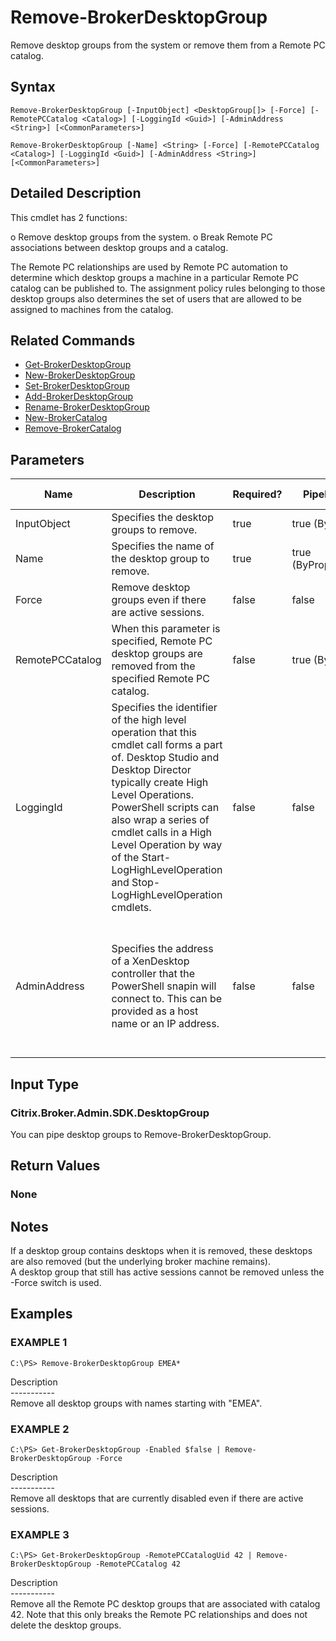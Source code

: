 ﻿# Remove-BrokerDesktopGroup

   Remove desktop groups from the system or remove them from a Remote PC catalog.

## Syntax
```
Remove-BrokerDesktopGroup [-InputObject] <DesktopGroup[]> [-Force] [-RemotePCCatalog <Catalog>] [-LoggingId <Guid>] [-AdminAddress <String>] [<CommonParameters>]

Remove-BrokerDesktopGroup [-Name] <String> [-Force] [-RemotePCCatalog <Catalog>] [-LoggingId <Guid>] [-AdminAddress <String>] [<CommonParameters>]
```

## Detailed Description
   This cmdlet has 2 functions:

o Remove desktop groups from the system.
o Break Remote PC associations between desktop groups and a catalog.

The Remote PC relationships are used by Remote PC automation to determine which desktop groups a machine in a particular Remote PC catalog can be published to. The assignment policy rules belonging to those desktop groups also determines the set of users that are allowed to be assigned to machines from the catalog.

## Related Commands
  * [Get-BrokerDesktopGroup](Get-BrokerDesktopGroup/)
  * [New-BrokerDesktopGroup](New-BrokerDesktopGroup/)
  * [Set-BrokerDesktopGroup](Set-BrokerDesktopGroup/)
  * [Add-BrokerDesktopGroup](Add-BrokerDesktopGroup/)
  * [Rename-BrokerDesktopGroup](Rename-BrokerDesktopGroup/)
  * [New-BrokerCatalog](New-BrokerCatalog/)
  * [Remove-BrokerCatalog](Remove-BrokerCatalog/)
## Parameters

| Name   | Description | Required? | Pipeline Input | Default Value |
| --- | --- | --- | --- | --- |
| InputObject | Specifies the desktop groups to remove. | true | true (ByValue) | null |
| Name | Specifies the name of the desktop group to remove. | true | true (ByPropertyName) | null |
| Force | Remove desktop groups even if there are active sessions. | false | false | false |
| RemotePCCatalog | When this parameter is specified, Remote PC desktop groups are removed from the specified Remote PC catalog. | false | true (ByValue) | null |
| LoggingId | Specifies the identifier of the high level operation that this cmdlet call forms a part of. Desktop Studio and Desktop Director typically create High Level Operations. PowerShell scripts can also wrap a series of cmdlet calls in a High Level Operation by way of the Start-LogHighLevelOperation and Stop-LogHighLevelOperation cmdlets. | false | false |  |
| AdminAddress | Specifies the address of a XenDesktop controller that the PowerShell snapin will connect to. This can be provided as a host name or an IP address. | false | false | Localhost. Once a value is provided by any cmdlet, this value will become the default. |

## Input Type
### Citrix.Broker.Admin.SDK.DesktopGroup
   You can pipe desktop groups to Remove-BrokerDesktopGroup.
## Return Values
### None
   ## Notes
   If a desktop group contains desktops when it is removed, these desktops are also removed (but the underlying broker machine remains).<br>    A desktop group that still has active sessions cannot be removed unless the -Force switch is used.
## Examples

### EXAMPLE 1
```
C:\PS> Remove-BrokerDesktopGroup EMEA*
```
   Description<br>-----------<br>Remove all desktop groups with names starting with "EMEA".
### EXAMPLE 2
```
C:\PS> Get-BrokerDesktopGroup -Enabled $false | Remove-BrokerDesktopGroup -Force
```
   Description<br>-----------<br>Remove all desktops that are currently disabled even if there are active sessions.
### EXAMPLE 3
```
C:\PS> Get-BrokerDesktopGroup -RemotePCCatalogUid 42 | Remove-BrokerDesktopGroup -RemotePCCatalog 42
```
   Description<br>-----------<br>Remove all the Remote PC desktop groups that are associated with catalog 42. Note that this only breaks the Remote PC relationships and does not delete the desktop groups.
